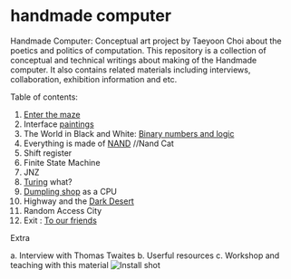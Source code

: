 # handmade computer
Handmade Computer: Conceptual art project by Taeyoon Choi about the poetics and politics of computation. This repository is a collection of conceptual and technical writings about making of the Handmade computer. It also contains related materials including interviews, collaboration, exhibition information and etc.
 

Table of contents: 

1. [Enter the maze](https://github.com/tchoi8/handmadecomputer/tree/master/Entry)
2. Interface [paintings](https://github.com/tchoi8/handmadecomputer/tree/master/Interface)  
3. The World in Black and White: [Binary numbers and logic](https://github.com/tchoi8/handmadecomputer/tree/master/Binary)
4. Everything is made of [NAND]() //Nand Cat   
5.  Shift register 
6.  Finite State Machine 
7.  JNZ
8.  [Turing](https://github.com/tchoi8/handmadecomputer/tree/master/Dumpling) what? 
9.  [Dumpling shop](https://github.com/tchoi8/handmadecomputer/tree/master/Dumpling) as a CPU   
10.  Highway and the [Dark Desert](https://github.com/tchoi8/handmadecomputer/tree/master/DarkDesert)   
11. Random Access City 
12. Exit : [To our friends](https://github.com/tchoi8/handmadecomputer/tree/master/Exit)

Extra

a. Interview with Thomas Twaites
b. Userful resources 
c. Workshop and teaching with this material 
![Install shot](https://farm1.staticflickr.com/344/18308862959_f0d2f5c598_z.jpg)

